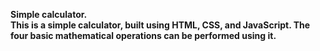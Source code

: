 <b>Simple calculator.<b><br>
This is a simple calculator, built using HTML, CSS, and JavaScript. The four basic mathematical operations can be performed using it.
